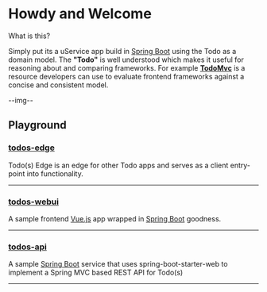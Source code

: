 # Howdy and Welcome

What is this?  

Simply put its a uService app build in [Spring Boot](http://spring.io/projects/spring-boot) using the Todo as a domain model. The **"Todo"** is well understood which makes it useful for reasoning about and comparing frameworks.  For example [**TodoMvc**](http://todomvc.com) is a resource developers can use to evaluate frontend frameworks against a concise and consistent model.

--img--

## Playground

### [__todos-edge__](/todos-edge)

Todo(s) Edge is an edge for other Todo apps and serves as a client entry-point into functionality.

---

### [__todos-webui__](/todos-webui)

A sample frontend [Vue.js](https://vuejs.org/) app wrapped in [Spring Boot](https://spring.io/projects/spring-boot) goodness.

---

### [__todos-api__](/todos-api)

A sample [Spring Boot](https://spring.io/projects/spring-boot) service that uses spring-boot-starter-web to implement a Spring MVC based REST API for Todo(s)

---